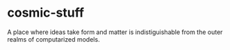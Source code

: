 # cosmic-stuff
A place where ideas take form and matter is indistiguishable from the outer realms of computarized models.
